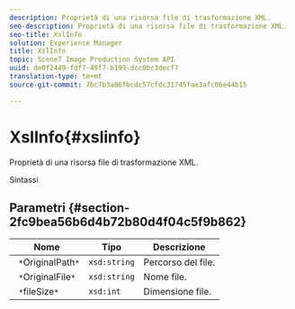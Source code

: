 ```yaml
---
description: Proprietà di una risorsa file di trasformazione XML.
seo-description: Proprietà di una risorsa file di trasformazione XML.
seo-title: XslInfo
solution: Experience Manager
title: XslInfo
topic: Scene7 Image Production System API
uuid: de0f2449-fdf7-49f7-b199-dcc0bc3decf7
translation-type: tm+mt
source-git-commit: 7bc7b3a86fbcdc57cfdc31745fae3afc06e44b15

---
```



# XslInfo{#xslinfo}

Proprietà di una risorsa file di trasformazione XML.

Sintassi

## Parametri {#section-2fc9bea56b6d4b72b80d4f04c5f9b862}

| Nome | Tipo | Descrizione |
|---|---|---|
| ` *`OriginalPath`*` | `xsd:string` | Percorso del file. |
| ` *`OriginalFile`*` | `xsd:string` | Nome file. |
| ` *`fileSize`*` | `xsd:int` | Dimensione file. |

